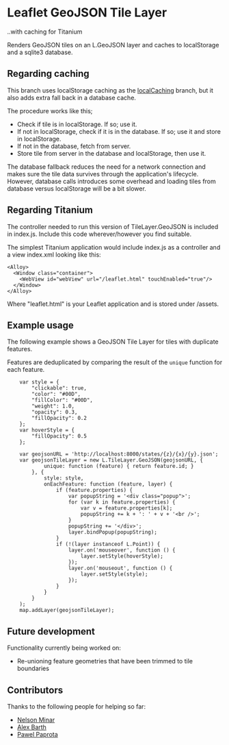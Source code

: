 # Leaflet GeoJSON Tile Layer 
..with caching for Titanium

Renders GeoJSON tiles on an L.GeoJSON layer and caches to localStorage and a sqlite3 database.

## Regarding caching
This branch uses localStorage caching as the [localCaching](https://github.com/linqcan/leaflet-tilelayer-geojson/tree/localCaching) branch, but it also adds extra fall back in a database cache.

The procedure works like this;
* Check if tile is in localStorage. If so; use it.
* If not in localStorage, check if it is in the database. If so; use it and store in localStorage.
* If not in the database, fetch from server.
* Store tile from server in the database and localStorage, then use it.

The database fallback reduces the need for a network connection and makes sure the tile data survives through the application's lifecycle.
However, database calls introduces some overhead and loading tiles from database versus localStorage will be a bit slower.

## Regarding Titanium
The controller needed to run this version of TileLayer.GeoJSON is included in index.js. Include this code wherever/however you find suitable.

The simplest Titanium application would include index.js as a controller and a view index.xml looking like this:

    <Alloy>
      <Window class="container">
        <WebView id="webView" url="/leaflet.html" touchEnabled="true"/>
      </Window>
    </Alloy>

Where "leaflet.html" is your Leaflet application and is stored under /assets.

## Example usage
The following example shows a GeoJSON Tile Layer for tiles with duplicate features.

Features are deduplicated by comparing the result of the `unique` function for each feature.

        var style = {
            "clickable": true,
            "color": "#00D",
            "fillColor": "#00D",
            "weight": 1.0,
            "opacity": 0.3,
            "fillOpacity": 0.2
        };
        var hoverStyle = {
            "fillOpacity": 0.5
        };

        var geojsonURL = 'http://localhost:8000/states/{z}/{x}/{y}.json';
        var geojsonTileLayer = new L.TileLayer.GeoJSON(geojsonURL, {
                unique: function (feature) { return feature.id; }
            }, {
                style: style,
                onEachFeature: function (feature, layer) {
                    if (feature.properties) {
                        var popupString = '<div class="popup">';
                        for (var k in feature.properties) {
                            var v = feature.properties[k];
                            popupString += k + ': ' + v + '<br />';
                        }
                        popupString += '</div>';
                        layer.bindPopup(popupString);
                    }
                    if (!(layer instanceof L.Point)) {
                        layer.on('mouseover', function () {
                            layer.setStyle(hoverStyle);
                        });
                        layer.on('mouseout', function () {
                            layer.setStyle(style);
                        });
                    }
                }
            }
        );
        map.addLayer(geojsonTileLayer);


## Future development
Functionality currently being worked on:
* Re-unioning feature geometries that have been trimmed to tile boundaries

## Contributors
Thanks to the following people for helping so far:

* [Nelson Minar](https://github.com/NelsonMinar)
* [Alex Barth](https://github.com/lxbarth)
* [Pawel Paprota](https://github.com/ppawel)

